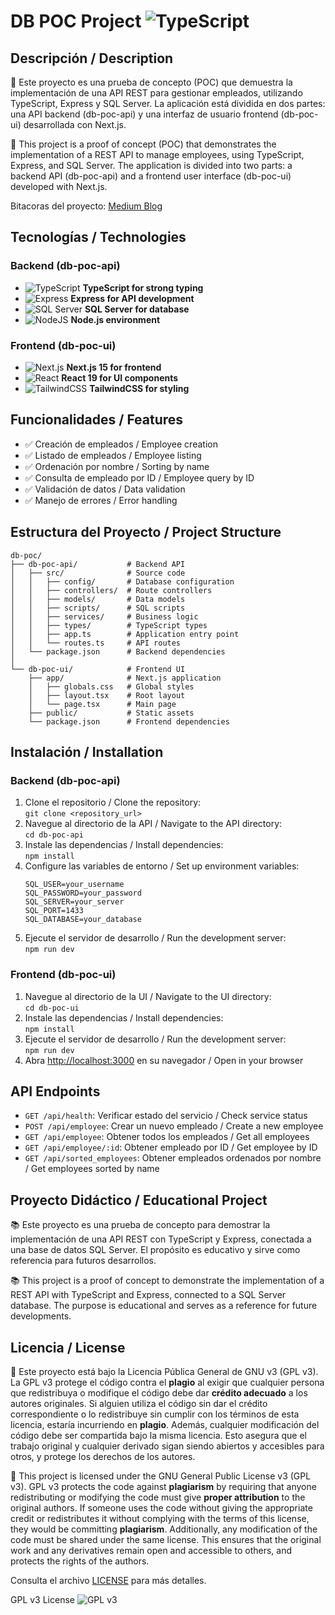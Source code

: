 # DB POC Project ![TypeScript](https://img.shields.io/badge/TypeScript-%23007ACC?style=for-the-badge&logo=typescript&logoColor=white)

## Descripción / Description

📱 Este proyecto es una prueba de concepto (POC) que demuestra la implementación de una API REST para gestionar empleados, utilizando TypeScript, Express y SQL Server. La aplicación está dividida en dos partes: una API backend (db-poc-api) y una interfaz de usuario frontend (db-poc-ui) desarrollada con Next.js.

📱 This project is a proof of concept (POC) that demonstrates the implementation of a REST API to manage employees, using TypeScript, Express, and SQL Server. The application is divided into two parts: a backend API (db-poc-api) and a frontend user interface (db-poc-ui) developed with Next.js.

Bitacoras del proyecto: [Medium Blog]([https://medium.com/@bracr10](https://medium.com/@bracr10/list/pocdb1t1-ccd45d4c7d49))

## Tecnologías / Technologies

### Backend (db-poc-api)
- ![TypeScript](https://img.shields.io/badge/TypeScript-%23007ACC?style=for-the-badge&logo=typescript&logoColor=white) **TypeScript for strong typing**
- ![Express](https://img.shields.io/badge/Express-%23000000?style=for-the-badge&logo=express&logoColor=white) **Express for API development**
- ![SQL Server](https://img.shields.io/badge/SQL%20Server-%23CC2927?style=for-the-badge&logo=microsoft-sql-server&logoColor=white) **SQL Server for database**
- ![NodeJS](https://img.shields.io/badge/Node.js-%23339933?style=for-the-badge&logo=node.js&logoColor=white) **Node.js environment**

### Frontend (db-poc-ui)
- ![Next.js](https://img.shields.io/badge/Next.js-%23000000?style=for-the-badge&logo=next.js&logoColor=white) **Next.js 15 for frontend**
- ![React](https://img.shields.io/badge/React-%2361DAFB?style=for-the-badge&logo=react&logoColor=black) **React 19 for UI components**
- ![TailwindCSS](https://img.shields.io/badge/TailwindCSS-%2338B2AC?style=for-the-badge&logo=tailwind-css&logoColor=white) **TailwindCSS for styling**

## Funcionalidades / Features

- ✅ Creación de empleados / Employee creation
- ✅ Listado de empleados / Employee listing
- ✅ Ordenación por nombre / Sorting by name
- ✅ Consulta de empleado por ID / Employee query by ID
- ✅ Validación de datos / Data validation
- ✅ Manejo de errores / Error handling

## Estructura del Proyecto / Project Structure

```
db-poc/
├── db-poc-api/           # Backend API
│   ├── src/              # Source code
│   │   ├── config/       # Database configuration
│   │   ├── controllers/  # Route controllers
│   │   ├── models/       # Data models
│   │   ├── scripts/      # SQL scripts
│   │   ├── services/     # Business logic
│   │   ├── types/        # TypeScript types
│   │   ├── app.ts        # Application entry point
│   │   └── routes.ts     # API routes
│   └── package.json      # Backend dependencies
│
└── db-poc-ui/            # Frontend UI
    ├── app/              # Next.js application
    │   ├── globals.css   # Global styles
    │   ├── layout.tsx    # Root layout
    │   └── page.tsx      # Main page
    ├── public/           # Static assets
    └── package.json      # Frontend dependencies
```

## Instalación / Installation

### Backend (db-poc-api)

1. Clone el repositorio / Clone the repository:  
   `git clone <repository_url>`
2. Navegue al directorio de la API / Navigate to the API directory:  
   `cd db-poc-api`
3. Instale las dependencias / Install dependencies:  
   `npm install`
4. Configure las variables de entorno / Set up environment variables:  
   ```
   SQL_USER=your_username
   SQL_PASSWORD=your_password
   SQL_SERVER=your_server
   SQL_PORT=1433
   SQL_DATABASE=your_database
   ```
5. Ejecute el servidor de desarrollo / Run the development server:  
   `npm run dev`

### Frontend (db-poc-ui)

1. Navegue al directorio de la UI / Navigate to the UI directory:  
   `cd db-poc-ui`
2. Instale las dependencias / Install dependencies:  
   `npm install`
3. Ejecute el servidor de desarrollo / Run the development server:  
   `npm run dev`
4. Abra [http://localhost:3000](http://localhost:3000) en su navegador / Open in your browser

## API Endpoints

- `GET /api/health`: Verificar estado del servicio / Check service status
- `POST /api/employee`: Crear un nuevo empleado / Create a new employee
- `GET /api/employee`: Obtener todos los empleados / Get all employees
- `GET /api/employee/:id`: Obtener empleado por ID / Get employee by ID
- `GET /api/sorted_employees`: Obtener empleados ordenados por nombre / Get employees sorted by name

## Proyecto Didáctico / Educational Project

📚 Este proyecto es una prueba de concepto para demostrar la implementación de una API REST con TypeScript y Express, conectada a una base de datos SQL Server. El propósito es educativo y sirve como referencia para futuros desarrollos.

📚 This project is a proof of concept to demonstrate the implementation of a REST API with TypeScript and Express, connected to a SQL Server database. The purpose is educational and serves as a reference for future developments.

## Licencia / License

📜 Este proyecto está bajo la Licencia Pública General de GNU v3 (GPL v3). La GPL v3 protege el código contra el **plagio** al exigir que cualquier persona que redistribuya o modifique el código debe dar **crédito adecuado** a los autores originales. Si alguien utiliza el código sin dar el crédito correspondiente o lo redistribuye sin cumplir con los términos de esta licencia, estaría incurriendo en **plagio**. Además, cualquier modificación del código debe ser compartida bajo la misma licencia. Esto asegura que el trabajo original y cualquier derivado sigan siendo abiertos y accesibles para otros, y protege los derechos de los autores.

📜 This project is licensed under the GNU General Public License v3 (GPL v3). GPL v3 protects the code against **plagiarism** by requiring that anyone redistributing or modifying the code must give **proper attribution** to the original authors. If someone uses the code without giving the appropriate credit or redistributes it without complying with the terms of this license, they would be committing **plagiarism**. Additionally, any modification of the code must be shared under the same license. This ensures that the original work and any derivatives remain open and accessible to others, and protects the rights of the authors.

Consulta el archivo [LICENSE](./LICENSE) para más detalles.

GPL v3 License ![GPL v3](https://img.shields.io/badge/License-GPL%20v3-blue.svg?style=flat)

